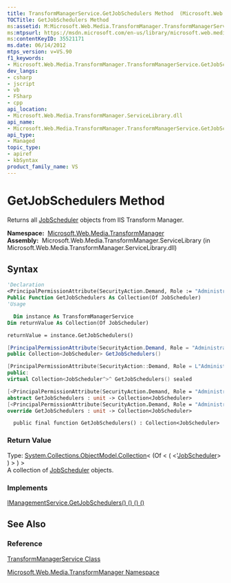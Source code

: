 ```yaml
---
title: TransformManagerService.GetJobSchedulers Method  (Microsoft.Web.Media.TransformManager)
TOCTitle: GetJobSchedulers Method
ms:assetid: M:Microsoft.Web.Media.TransformManager.TransformManagerService.GetJobSchedulers
ms:mtpsurl: https://msdn.microsoft.com/en-us/library/microsoft.web.media.transformmanager.transformmanagerservice.getjobschedulers(v=VS.90)
ms:contentKeyID: 35521171
ms.date: 06/14/2012
mtps_version: v=VS.90
f1_keywords:
- Microsoft.Web.Media.TransformManager.TransformManagerService.GetJobSchedulers
dev_langs:
- csharp
- jscript
- vb
- FSharp
- cpp
api_location:
- Microsoft.Web.Media.TransformManager.ServiceLibrary.dll
api_name:
- Microsoft.Web.Media.TransformManager.TransformManagerService.GetJobSchedulers
api_type:
- Managed
topic_type:
- apiref
- kbSyntax
product_family_name: VS
---
```


# GetJobSchedulers Method

Returns all [JobScheduler](jobscheduler-class-microsoft-web-media-transformmanager.md) objects from IIS Transform Manager.

**Namespace:**  [Microsoft.Web.Media.TransformManager](microsoft-web-media-transformmanager-namespace.md)  
**Assembly:**  Microsoft.Web.Media.TransformManager.ServiceLibrary (in Microsoft.Web.Media.TransformManager.ServiceLibrary.dll)

## Syntax

```vb
'Declaration
<PrincipalPermissionAttribute(SecurityAction.Demand, Role := "Administrators")> _
Public Function GetJobSchedulers As Collection(Of JobScheduler)
'Usage

  Dim instance As TransformManagerService
Dim returnValue As Collection(Of JobScheduler)

returnValue = instance.GetJobSchedulers()
```

```csharp
[PrincipalPermissionAttribute(SecurityAction.Demand, Role = "Administrators")]
public Collection<JobScheduler> GetJobSchedulers()
```

```cpp
[PrincipalPermissionAttribute(SecurityAction::Demand, Role = L"Administrators")]
public:
virtual Collection<JobScheduler^>^ GetJobSchedulers() sealed
```

``` fsharp
[<PrincipalPermissionAttribute(SecurityAction.Demand, Role = "Administrators")>]
abstract GetJobSchedulers : unit -> Collection<JobScheduler> 
[<PrincipalPermissionAttribute(SecurityAction.Demand, Role = "Administrators")>]
override GetJobSchedulers : unit -> Collection<JobScheduler> 
```

```jscript
  public final function GetJobSchedulers() : Collection<JobScheduler>
```

### Return Value

Type: [System.Collections.ObjectModel.Collection](https://msdn.microsoft.com/library/ms132397)\< (Of \< ( \<'[JobScheduler](jobscheduler-class-microsoft-web-media-transformmanager.md)\> ) \> ) \>  
A collection of [JobScheduler](jobscheduler-class-microsoft-web-media-transformmanager.md) objects.  

### Implements

[IManagementService.GetJobSchedulers() () () ()](imanagementservice-getjobschedulers-method-microsoft-web-media-transformmanager.md)  

## See Also

### Reference

[TransformManagerService Class](transformmanagerservice-class-microsoft-web-media-transformmanager.md)

[Microsoft.Web.Media.TransformManager Namespace](microsoft-web-media-transformmanager-namespace.md)

